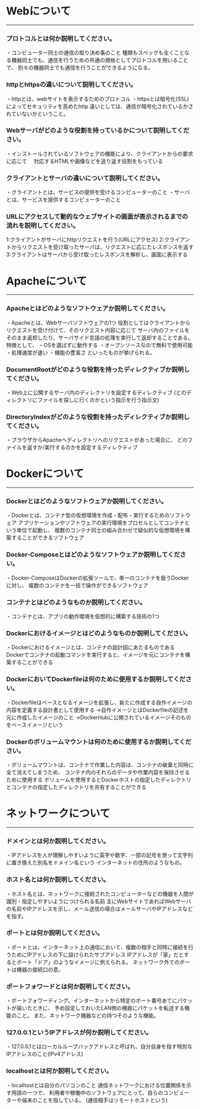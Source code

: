 # Webについて
---
### プロトコルとは何か説明してください。
・コンピューター同士の通信の取り決め事のこと
種類もスペックも全くことなる機器同士でも、通信を行うための共通の規格としてプロトコルを用いることで、
別々の機器同士でも通信を行うことができるようになる。


### httpとhttpsの違いについて説明してください。
・httpとは、webサイトを表示するためのプロトコル
・httpsとは暗号化(SSL)によってセキュリティを高めたhttp
違いとしては、通信が暗号化されているかされていないかということ。


### Webサーバがどのような役割を持っているかについて説明してください。
・インストールされているソフトウェアの機能により、クライアントからの要求に応じて
　対応するHTMLや画像などを送り返す役割をもっている


### クライアントとサーバの違いについて説明してください。
・クライアントとは、サービスの提供を受けるコンピューターのこと
・サーバとは、サービスを提供するコンピューターのこと


### URLにアクセスして動的なウェブサイトの画面が表示されるまでの流れを説明してください。
1:クライアントがサーバにhttpリクエストを行う(URLにアクセス)
2:クライアントからリクエストを受け取ったサーバは、リクエストに応じたレスポンスを返す
3:クライアントはサーバから受け取ったレスポンスを解析し、画面に表示する



# Apacheについて
---
### Apacheとはどのようなソフトウェアか説明してください。
・Apacheとは、Webサーバソフトウェアの1つ
役割としてはクライアントからリクエストを受け付けて、そのリクエスト内容に応じて
サーバ内のファイルをそのまま返却したり、サーバサイド言語の処理を実行して返却することである。
特徴として、
・OSを選ばずに動作する
・オープンソースなので無料で使用可能
・処理速度が速い
・機能の豊富さ
といったものが挙げられる。


### DocumentRootがどのような役割を持ったディレクティブか説明してください。
・Web上に公開するサーバ内のディレクトリを設定するディレクティブ
(どのディレクトリにファイルを探しに行くのかという指示を行う指示文)


### DirectoryIndexがどのような役割を持ったディレクティブか説明してください。
・ブラウザからApacheへディレクトリへのリクエストがあった場合に、
どのファイルを返すか/実行するのかを設定するディレクティブ




# Dockerについて
---
### Dockerとはどのようなソフトウェアか説明してください。
・Dockerとは、コンテナ型の仮想環境を作成・配布・実行するためのソフトウェア
アプリケーションやソフトウェアの実行環境をプロセルとしてコンテナという単位で起動し、
複数のコンテナ同士の組み合わせで疑似的な仮想環境を構築することができるソフトウェア


### Docker-Composeとはどのようなソフトウェアか説明してください。
・Docker-ComposeはDockerの拡張ツールで、単一のコンテナを扱うDockerに対し、
複数のコンテナを一括で操作ができるソフトウェア


### コンテナとはどのようなものか説明してください。
・コンテナとは、アプリの動作環境を仮想的に構築する技術の1つ


### Dockerにおけるイメージとはどのようなものか説明してください。
・Dockerにおけるイメージとは、コンテナの設計図にあたるものである
Dockerでコンテナの起動コマンドを実行すると、イメージを元にコンテナを構築することができる


### DockerにおいてDockerfileは何のために使用するか説明してください。
・Dockerfileはベースとなるイメージを拡張し、新たに作成する自作イメージの内容を定義する設計書として使用する
→自作イメージとはDockerfileの記述を元に作成したイメージのこと
→DockerHubに公開されているイメージそのものをベースイメージという

### Dockerのボリュームマウントは何のために使用するか説明してください。
・ボリュームマウントは、コンテナで作業した内容は、コンテナの破棄と同時に全て消えてしまうため、
コンテナ内のそれらのデータや作業内容を保持させるために使用する
ボリュームを使用するとDockerホストの指定したディレクトリとコンテナの指定したディレクトリを共有することができる



# ネットワークについて
---
### ドメインとは何か説明してください。
・IPアドレスを人が理解しやすいように英字や数字、一部の記号を使って文字列に置き換えた別名をドメイン名という
インターネットの住所のようなもの。


### ホスト名とは何か説明してください。
・ホスト名とは、ネットワークに接続されたコンピューターなどの機器を人間が識別・指定しやすいようにつけられる名前
主にWebサイトであればWebサーバの名前やIPアドレスを示し、メール送信の場合はメールサーバやIPアドレスなどを指す。


### ポートとは何か説明してください。
・ポートとは、インターネット上の通信において、複数の相手と同時に接続を行うためにIPアドレスの下に設けられたサブアドレス
IPアドレスが「家」だとするとポート「ドア」のようなイメージに例えられる。
ネットワーク外でのポートは機器の接続口の意。


### ポートフォワードとは何か説明してください。
・ポートフォワーディング。インターネットから特定のポート番号あてにパケットが届いたときに、
予め設定しておいたLAN側の機器にパケットを転送する機能のこと。
また、ネットワーク機器などの持つそのような機能。


### 127.0.0.1というIPアドレスが何か説明してください。
・127.0.0.1とはローカルループバックアドレスと呼ばれ、自分自身を指す特別なIPアドレスのこと(IPv4アドレス)


### localhostとは何か説明してください。
・localhostとは自分のパソコンのこと
通信ネットワークにおける位置関係を示す用語の一つで、
利用者や稼働中のソフトウェアにとって、自らのコンピューターや端末のことを指している。
(通信相手はリモートホストという)





